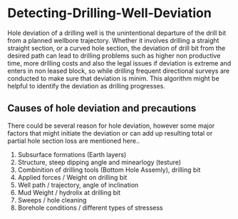 # Detecting-Drilling-Well-Deviation

Hole deviation of a drilling well is the unintentional departure of the drill bit from a planned wellbore trajectory. Whether it involves drilling a straight straight section, or a curved hole section, the deviation of drill bit from the desired path can lead to drilling problems such as higher non productive time, more drilling costs and also the legal issues if deviation is extreme and enters in non leased block, so while drilling frequent directional surveys are conducted to make sure that deviation is minim. This algorithm might be helpful to identify the deviation as drilling progresses.

## Causes of hole deviation and precautions

There could be several reason for hole deviation, however some major factors that might initiate the deviation or can add up resulting total or partial hole section loss are mentioned here..

1. Subsurface formations (Earth layers)
2. Structure, steep dipping angle and minearlogy (testure)
3. Combinition of drilling tools (Bottom Hole Assemly), drilling bit
4. Applied forces / Weight on drilling bit
5. Well path / trajectory, angle of inclination
6. Mud Weight / hydrolix at drilling bit
7. Sweeps / hole cleaning
8. Borehole conditions / different types of stressess

